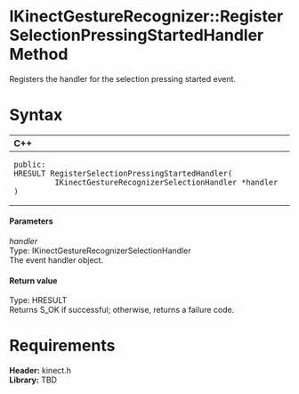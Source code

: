 IKinectGestureRecognizer::RegisterSelectionPressingStartedHandler Method  
========================================================================  

Registers the handler for the selection pressing started event. <span id="syntaxSection"></span>

Syntax  
======  

<table>
<colgroup>
<col width="100%" />
</colgroup>
<thead>
<tr class="header">
<th align="left">C++</th>
</tr>
</thead>
<tbody>
<tr class="odd">
<td align="left"><pre><code>public:  
HRESULT RegisterSelectionPressingStartedHandler(  
         IKinectGestureRecognizerSelectionHandler *handler  
)</code></pre></td>
</tr>
</tbody>
</table>

<span id="ID4EG"></span>
#### Parameters  

*handler*    
Type: IKinectGestureRecognizerSelectionHandler  
The event handler object.  

<span id="ID4EP"></span>
#### Return value  

Type: HRESULT  
Returns S\_OK if successful; otherwise, returns a failure code.  

<span id="requirements"></span>

Requirements  
============  

**Header:** kinect.h  
**Library:** TBD  



<!--Please do not edit the data in the comment block below.-->
<!--
TOCTitle : RegisterSelectionPressingStartedHandler Method
RLTitle : IKinectGestureRecognizer::RegisterSelectionPressingStartedHandler Method
KeywordK : RegisterSelectionPressingStartedHandler method
KeywordK : IKinectGestureRecognizer::RegisterSelectionPressingStartedHandler method
KeywordF : IKinectGestureRecognizer::RegisterSelectionPressingStartedHandler
KeywordF : RegisterSelectionPressingStartedHandler
KeywordF : Microsoft.Kinect.kinect.IKinectGestureRecognizer.RegisterSelectionPressingStartedHandler(IKinectGestureRecognizerSelectionHandler)
KeywordA : M:Microsoft.Kinect.kinect.IKinectGestureRecognizer.RegisterSelectionPressingStartedHandler(IKinectGestureRecognizerSelectionHandler)
AssetID : M:Microsoft.Kinect.kinect.IKinectGestureRecognizer.RegisterSelectionPressingStartedHandler(IKinectGestureRecognizerSelectionHandler)
Locale : en-us
CommunityContent : 1
APIType : Managed
APILocation : 
APIName : Microsoft.Kinect.kinect.IKinectGestureRecognizer::RegisterSelectionPressingStartedHandler
TargetOS : Windows
TopicType : kbSyntax
DevLang : C++
DocSet : K4Wv2
ProjType : K4Wv2Proj
Technology : Kinect for Windows
Product : Kinect for Windows SDK v2
productversion : 20
-->
